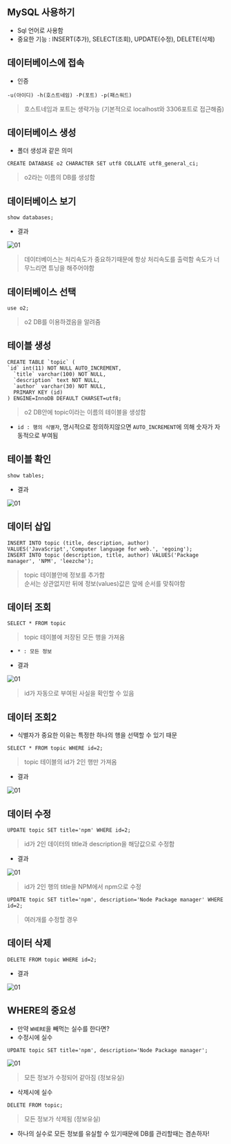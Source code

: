## MySQL 사용하기
- Sql 언어로 사용함
- 중요한 기능 : INSERT(추가), SELECT(조회), UPDATE(수정), DELETE(삭제)

## 데이터베이스에 접속
- 인증
```
-u(아이디) -h(호스트네임) -P(포트) -p(패스워드)
```
> 호스트네임과 포트는 생략가능 (기본적으로 localhost와 3306포트로 접근해줌)


## 데이터베이스 생성
- 폴더 생성과 같은 의미
```
CREATE DATABASE o2 CHARACTER SET utf8 COLLATE utf8_general_ci;
```
> o2라는 이름의 DB를 생성함


## 데이터베이스 보기
```
show databases;
```

- 결과

![01](img/node31.png)
> 데이터베이스는 처리속도가 중요하기때문에 항상 처리속도를 출력함 속도가 너무느리면 튜닝을 해주어야함


## 데이터베이스 선택
```
use o2;
```
> o2 DB를 이용하겠음을 알려줌


## 테이블 생성
```
CREATE TABLE `topic` (
`id` int(11) NOT NULL AUTO_INCREMENT,
  `title` varchar(100) NOT NULL,
  `description` text NOT NULL,
  `author` varchar(30) NOT NULL,
  PRIMARY KEY (id)
) ENGINE=InnoDB DEFAULT CHARSET=utf8;
```
> o2 DB안에 topic이라는 이름의 테이블을 생성함

- `id : 행의 식별자`, 명시적으로 정의하지않으면 `AUTO_INCREMENT`에 의해 숫자가 자동적으로 부여됨


## 테이블 확인
```
show tables;
```

- 결과

![01](img/node32.png)<br/>


## 데이터 삽입
```
INSERT INTO topic (title, description, author) VALUES('JavaScript','Computer language for web.', 'egoing');
INSERT INTO topic (description, title, author) VALUES('Package manager', 'NPM', 'leezche');
```
> topic 테이블안에 정보를 추가함<br/>순서는 상관없지만 뒤에 정보(values)값은 앞에 순서를 맞춰야함


## 데이터 조회
```
SELECT * FROM topic
```
> topic 테이블에 저장된 모든 행을 가져옴

- `* : 모든 정보`

- 결과

![01](img/node33.png)
> id가 자동으로 부여된 사실을 확인할 수 있음

## 데이터 조회2
- 식별자가 중요한 이유는 특정한 하나의 행을 선택할 수 있기 때문
```
SELECT * FROM topic WHERE id=2;
```
> topic 테이블의 id가 2인 행만 가져옴

- 결과

![01](img/node34.png)<br/>


## 데이터 수정
```
UPDATE topic SET title='npm' WHERE id=2;
```
> id가 2인 데이터의 title과 description을 해당값으로 수정함

- 결과

![01](img/node35.png)
> id가 2인 행의 title을 NPM에서 npm으로 수정

```
UPDATE topic SET title='npm', description='Node Package manager' WHERE id=2;
```
> 여러개를 수정할 경우


## 데이터 삭제
```
DELETE FROM topic WHERE id=2;
```
- 결과

![01](img/node37.png)<br/>

## WHERE의 중요성
- 만약 `WHERE`을 빼먹는 실수를 한다면?
- 수정시에 실수
```
UPDATE topic SET title='npm', description='Node Package manager';
```

![01](img/node36.png)
> 모든 정보가 수정되어 같아짐 (정보유실)

- 삭제시에 실수
```
DELETE FROM topic;
```
> 모든 정보가 삭제됨 (정보유실)

- 하나의 실수로 모든 정보를 유실할 수 있기때문에 DB를 관리할때는 겸손하자!
